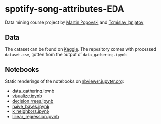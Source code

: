 # spotify-song-attributes-EDA
Data mining course project by [Martin Popovski](https://github.com/martinkozle) and [Tomislav Ignjatov](https://github.com/AnixDrone)
## Data
The dataset can be found on [Kaggle](https://www.kaggle.com/theoverman/the-spotify-hit-predictor-dataset).
The repository comes with processed `dataset.csv`, gotten from the output of `data_gathering.ipynb`
## Notebooks
Static renderings of the notebooks on [nbviewer.jupyter.org](https://nbviewer.jupyter.org):  
- [data_gathering.ipynb](https://nbviewer.jupyter.org/github/martinkozle/spotify-song-attributes-EDA/blob/main/data_gathering.ipynb?flush_cache=True)
- [visualize.ipynb](https://nbviewer.jupyter.org/github/martinkozle/spotify-song-attributes-EDA/blob/main/visualize.ipynb?flush_cache=True)
- [decision_trees.ipynb](https://nbviewer.jupyter.org/github/martinkozle/spotify-song-attributes-EDA/blob/main/decision_trees.ipynb?flush_cache=True)
- [naive_bayes.ipynb](https://nbviewer.jupyter.org/github/martinkozle/spotify-song-attributes-EDA/blob/main/naive_bayes.ipynb?flush_cache=True)
- [k_neighbors.ipynb](https://nbviewer.jupyter.org/github/martinkozle/spotify-song-attributes-EDA/blob/main/k_neighbors.ipynb?flush_cache=True)
- [linear_regression.ipynb](https://nbviewer.jupyter.org/github/martinkozle/spotify-song-attributes-EDA/blob/main/linear_regression.ipynb?flush_cache=True)
